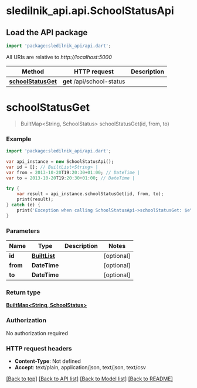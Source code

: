 # sledilnik_api.api.SchoolStatusApi

## Load the API package
```dart
import 'package:sledilnik_api/api.dart';
```

All URIs are relative to *http://localhost:5000*

Method | HTTP request | Description
------------- | ------------- | -------------
[**schoolStatusGet**](SchoolStatusApi.md#schoolStatusGet) | **get** /api/school-status | 


# **schoolStatusGet**
> BuiltMap<String, SchoolStatus> schoolStatusGet(id, from, to)



### Example 
```dart
import 'package:sledilnik_api/api.dart';

var api_instance = new SchoolStatusApi();
var id = []; // BuiltList<String> | 
var from = 2013-10-20T19:20:30+01:00; // DateTime | 
var to = 2013-10-20T19:20:30+01:00; // DateTime | 

try { 
    var result = api_instance.schoolStatusGet(id, from, to);
    print(result);
} catch (e) {
    print('Exception when calling SchoolStatusApi->schoolStatusGet: $e\n');
}
```

### Parameters

Name | Type | Description  | Notes
------------- | ------------- | ------------- | -------------
 **id** | [**BuiltList<String>**](String.md)|  | [optional] 
 **from** | **DateTime**|  | [optional] 
 **to** | **DateTime**|  | [optional] 

### Return type

[**BuiltMap<String, SchoolStatus>**](SchoolStatus.md)

### Authorization

No authorization required

### HTTP request headers

 - **Content-Type**: Not defined
 - **Accept**: text/plain, application/json, text/json, text/csv

[[Back to top]](#) [[Back to API list]](../README.md#documentation-for-api-endpoints) [[Back to Model list]](../README.md#documentation-for-models) [[Back to README]](../README.md)


